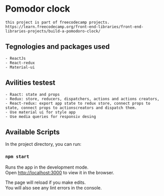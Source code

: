 # Pomodor clock
    this project is part of freecodecamp projects.
    https://learn.freecodecamp.org/front-end-libraries/front-end-libraries-projects/build-a-pomodoro-clock/

## Tegnologies and packages used
    - ReactJs
    - React-redux
    - Material-ui

## Avilities testest
    - Raact: state and props
    - Redux: store, reducers, dispatchers, actions and actions creators,
    - React-redux: export app state to redux store, connect props to state, connect props to actionscreators and dispatch them.
    - Use material ui for style app
    - Use media queries for responsiv desing

## Available Scripts

In the project directory, you can run:

### `npm start`

Runs the app in the development mode.<br>
Open [http://localhost:3000](http://localhost:3000) to view it in the browser.

The page will reload if you make edits.<br>
You will also see any lint errors in the console.
